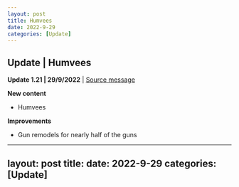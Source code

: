 ```yaml
---
layout: post
title: Humvees
date: 2022-9-29
categories: [Update]
---
```


## Update | Humvees
**Update 1.21 | 29/9/2022** | [Source message](https://discord.com/channels/895998762630127616/897260196617912320/932856820249292821)

**New content**
- Humvees

**Improvements**
- Gun remodels for nearly half of the guns


---
layout: post
title: 
date: 2022-9-29
categories: [Update]
---